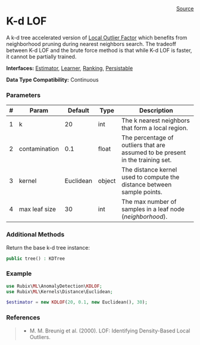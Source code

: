 <p><span style="float:right;"><a href="https://github.com/RubixML/RubixML/blob/master/src/AnomalyDetectors/KDLOF.php">Source</a></span></p>

# K-d LOF
A k-d tree accelerated version of [Local Outlier Factor](#local-outlier-factor) which benefits from neighborhood pruning during nearest neighbors search. The tradeoff between K-d LOF and the brute force method is that while K-d LOF is faster, it cannot be partially trained.

**Interfaces:** [Estimator](#estimators), [Learner](#learner), [Ranking](#ranking), [Persistable](#persistable)

**Data Type Compatibility:** Continuous

### Parameters
| # | Param | Default | Type | Description |
|---|---|---|---|---|
| 1 | k | 20 | int | The k nearest neighbors that form a local region. |
| 2 | contamination | 0.1 | float | The percentage of outliers that are assumed to be present in the training set. |
| 3 | kernel | Euclidean | object | The distance kernel used to compute the distance between sample points. |
| 4 | max leaf size | 30 | int | The max number of samples in a leaf node (*neighborhood*). |

### Additional Methods
Return the base k-d tree instance:
```php
public tree() : KDTree
```

### Example
```php
use Rubix\ML\AnomalyDetection\KDLOF;
use Rubix\ML\Kernels\Distance\Euclidean;

$estimator = new KDLOF(20, 0.1, new Euclidean(), 30);
```

### References
>- M. M. Breunig et al. (2000). LOF: Identifying Density-Based Local Outliers.